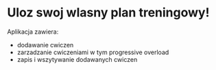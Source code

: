# Uloz swoj wlasny plan treningowy!
Aplikacja zawiera:
- dodawanie cwiczen
- zarzadzanie cwiczeniami w tym progressive overload
- zapis i wszytywanie dodawanych cwiczen